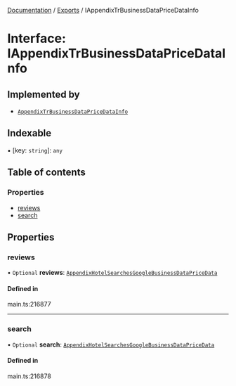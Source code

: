 [Documentation](../README.md) / [Exports](../modules.md) / IAppendixTrBusinessDataPriceDataInfo

# Interface: IAppendixTrBusinessDataPriceDataInfo

## Implemented by

- [`AppendixTrBusinessDataPriceDataInfo`](../classes/AppendixTrBusinessDataPriceDataInfo.md)

## Indexable

▪ [key: `string`]: `any`

## Table of contents

### Properties

- [reviews](IAppendixTrBusinessDataPriceDataInfo.md#reviews)
- [search](IAppendixTrBusinessDataPriceDataInfo.md#search)

## Properties

### reviews

• `Optional` **reviews**: [`AppendixHotelSearchesGoogleBusinessDataPriceData`](../classes/AppendixHotelSearchesGoogleBusinessDataPriceData.md)

#### Defined in

main.ts:216877

___

### search

• `Optional` **search**: [`AppendixHotelSearchesGoogleBusinessDataPriceData`](../classes/AppendixHotelSearchesGoogleBusinessDataPriceData.md)

#### Defined in

main.ts:216878
